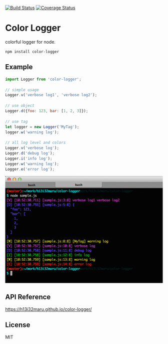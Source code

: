 [![Build Status](https://travis-ci.org/h13i32maru/color-logger.svg?branch=master)](https://travis-ci.org/h13i32maru/color-logger)
[![Coverage Status](https://coveralls.io/repos/h13i32maru/color-logger/badge.svg)](https://coveralls.io/r/h13i32maru/color-logger)

# Color Logger
colorful logger for node.

```
npm install color-logger
```

## Example

```js
import Logger from 'color-logger';

// simple usage
Logger.v('verbose log1', 'verbose log2');

// use object
Logger.d({foo: 123, bar: [1, 2, 3]});

// use tag
let logger = new Logger('MyTag');
logger.w('warning log');

// all log level and colors
Logger.v('verbose log');
Logger.d('debug log');
Logger.i('info log');
Logger.w('warning log');
Logger.e('error log');
```

<img src='./misc/color-logger.png' width='600'>

## API Reference
https://h13i32maru.github.io/color-logger/

## License
MIT
